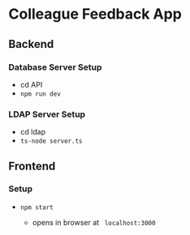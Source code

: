 # Colleague Feedback App

## Backend

### Database Server Setup
- cd API
- ```npm run dev```

### LDAP Server Setup
- cd ldap
- ```ts-node server.ts```

## Frontend

### Setup
- ```npm start```

  - opens in browser at ``` localhost:3000```